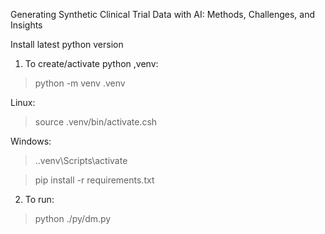 Generating Synthetic Clinical Trial Data with AI: Methods, Challenges, and Insights

Install latest python version 

1. To create/activate python ,venv:
  >python -m venv .venv

  Linux:
  >source .venv/bin/activate.csh
  
  Windows:
  >.\.venv\Scripts\activate 

  >pip install -r requirements.txt

 
2. To run:
  >python ./py/dm.py